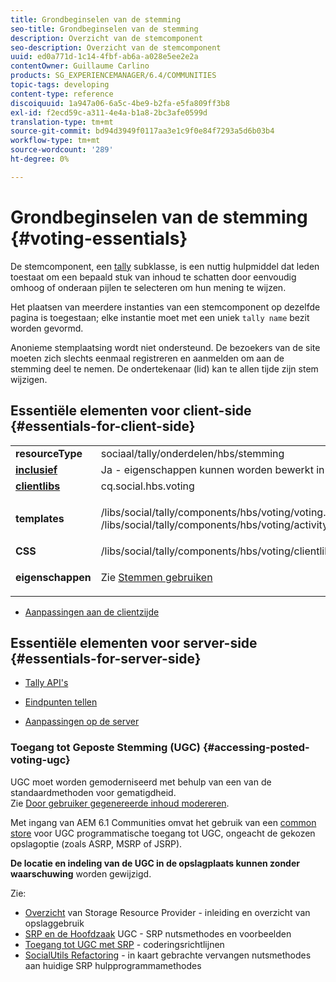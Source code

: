 ```yaml
---
title: Grondbeginselen van de stemming
seo-title: Grondbeginselen van de stemming
description: Overzicht van de stemcomponent
seo-description: Overzicht van de stemcomponent
uuid: ed0a771d-1c14-4fbf-ab6a-a028e5ee2e2a
contentOwner: Guillaume Carlino
products: SG_EXPERIENCEMANAGER/6.4/COMMUNITIES
topic-tags: developing
content-type: reference
discoiquuid: 1a947a06-6a5c-4be9-b2fa-e5fa809ff3b8
exl-id: f2ecd59c-a311-4e4a-b1a8-2bc3afe0599d
translation-type: tm+mt
source-git-commit: bd94d3949f0117aa3e1c9f0e84f7293a5d6b03b4
workflow-type: tm+mt
source-wordcount: '289'
ht-degree: 0%

---
```


# Grondbeginselen van de stemming {#voting-essentials}

De stemcomponent, een [tally](tally.md) subklasse, is een nuttig hulpmiddel dat leden toestaat om een bepaald stuk van inhoud te schatten door eenvoudig omhoog of onderaan pijlen te selecteren om hun mening te wijzen.

Het plaatsen van meerdere instanties van een stemcomponent op dezelfde pagina is toegestaan; elke instantie moet met een uniek `tally name` bezit worden gevormd.

Anonieme stemplaatsing wordt niet ondersteund. De bezoekers van de site moeten zich slechts eenmaal registreren en aanmelden om aan de stemming deel te nemen. De ondertekenaar (lid) kan te allen tijde zijn stem wijzigen.

## Essentiële elementen voor client-side {#essentials-for-client-side}

<table> 
 <tbody> 
  <tr> 
   <td> <strong>resourceType</strong></td> 
   <td>sociaal/tally/onderdelen/hbs/stemming</td> 
  </tr> 
  <tr> 
   <td> <a href="scf.md#add-or-include-a-communities-component"><strong>inclusief</strong></a></td> 
   <td>Ja - eigenschappen kunnen worden bewerkt in <i>ontwerpmodus </i>modus</td> 
  </tr> 
  <tr> 
   <td> <a href="client-customize.md#clientlibs-for-scf"><strong>clientlibs</strong></a></td> 
   <td> cq.social.hbs.voting</td> 
  </tr> 
  <tr> 
   <td> <strong>templates</strong></td> 
   <td><p> /libs/social/tally/components/hbs/voting/voting.hbs<br /> /libs/social/tally/components/hbs/voting/activity-title.hbs</p> </td> 
  </tr> 
  <tr> 
   <td><strong>CSS</strong></td> 
   <td> /libs/social/tally/components/hbs/voting/clientlibs/votingcomponent.css</td> 
  </tr> 
  <tr> 
   <td><strong>eigenschappen</strong></td> 
   <td><p>Zie <a href="voting.md">Stemmen gebruiken</a></p> </td> 
  </tr> 
 </tbody> 
</table>

* [Aanpassingen aan de clientzijde](client-customize.md)

## Essentiële elementen voor server-side {#essentials-for-server-side}

* [Tally API&#39;s](https://helpx.adobe.com/experience-manager/6-4/sites/developing/using/reference-materials/javadoc/com/adobe/cq/social/tally/client/api/package-summary.html)

* [Eindpunten tellen](https://helpx.adobe.com/experience-manager/6-4/sites/developing/using/reference-materials/javadoc/com/adobe/cq/social/tally/client/endpoints/package-summary.html)

* [Aanpassingen op de server](server-customize.md)

### Toegang tot Geposte Stemming (UGC) {#accessing-posted-voting-ugc}

UGC moet worden gemoderniseerd met behulp van een van de standaardmethoden voor gematigdheid.\
Zie [Door gebruiker gegenereerde inhoud modereren](moderate-ugc.md).

Met ingang van AEM 6.1 Communities omvat het gebruik van een [common store](working-with-srp.md) voor UGC programmatische toegang tot UGC, ongeacht de gekozen opslagoptie (zoals ASRP, MSRP of JSRP).

**De locatie en indeling van de UGC in de opslagplaats kunnen zonder waarschuwing** worden gewijzigd.

Zie:

* [Overzicht](srp.md)  van Storage Resource Provider - inleiding en overzicht van opslaggebruik
* [SRP en de Hoofdzaak](srp-and-ugc.md)  UGC - SRP nutsmethodes en voorbeelden
* [Toegang tot UGC met SRP](accessing-ugc-with-srp.md) - coderingsrichtlijnen
* [SocialUtils Refactoring](socialutils.md)  - in kaart gebrachte vervangen nutsmethodes aan huidige SRP hulpprogrammamethodes
